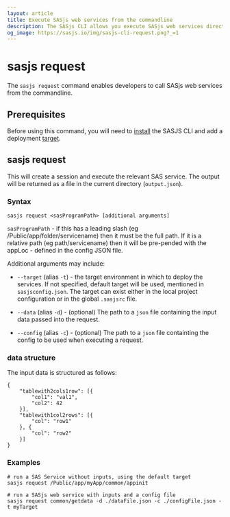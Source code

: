 ```yaml
---
layout: article
title: Execute SASjs web services from the commandline
description: The SASjs CLI allows you execute SASjs web services directly from the command line
og_image: https://sasjs.io/img/sasjs-cli-request.png?_=1
---
```


# sasjs request

The `sasjs request` command enables developers to call SASjs web services from the commandline.

<script id="asciicast-MwkNw7DFXPoxVvUVXBwpsNUji" src="https://asciinema.org/a/MwkNw7DFXPoxVvUVXBwpsNUji.js" async></script>

## Prerequisites

Before using this command, you will need to [install](/installation) the SASJS CLI and add a deployment [target](/add).

## sasjs request

This will create a session and execute the relevant SAS service. The output will be returned as a file in the current directory (`output.json`).

### Syntax

```
sasjs request <sasProgramPath> [additional arguments]
```

`sasProgramPath` - if this has a leading slash (eg /Public/app/folder/servicename) then it must be the full path. If it is a relative path (eg path/servicename) then it will be pre-pended with the appLoc - defined in the config JSON file.

Additional arguments may include:

- `--target` (alias `-t`) - the target environment in which to deploy the services. If not specified, default target will be used, mentioned in `sasjsconfig.json`. The target can exist either in the local project configuration or in the global `.sasjsrc` file.

- `--data` (alias `-d`) - (optional) The path to a `json` file containing the input data passed into the request.

- `--config` (alias `-c`) - (optional) The path to a `json` file containting the config to be used when executing a request.

### data structure

The input data is structured as follows:

```
{
    "tablewith2cols1row": [{
        "col1": "val1",
        "col2": 42
    }],
    "tablewith1col2rows": [{
        "col": "row1"
    }, {
        "col": "row2"
    }]
}
```

### Examples

```
# run a SAS Service without inputs, using the default target
sasjs request /Public/app/myApp/common/appinit

# run a SASjs web service with inputs and a config file
sasjs request common/getdata -d ./dataFile.json -c ./configFile.json -t myTarget
```
